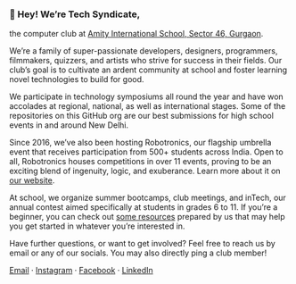 ### 👋 Hey! We’re Tech Syndicate,
the computer club at [Amity International School, Sector 46, Gurgaon](https://www.amity.edu/ais/gurgaon46/).

We’re a family of super-passionate developers, designers, programmers, filmmakers, quizzers, and artists who strive for success in their fields. Our club’s goal is to cultivate an ardent community at school and foster learning novel technologies to build for good.

We participate in technology symposiums all round the year and have won accolades at regional, national, as well as international stages. Some of the repositories on this GitHub org are our best submissions for high school events in and around New Delhi.

Since 2016, we’ve also been hosting Robotronics, our flagship umbrella event that receives participation from 500+ students across India. Open to all, Robotronics houses competitions in over 11 events, proving to be an exciting blend of ingenuity, logic, and exuberance. Learn more about it on [our website](https://techsyndicate.us).

At school, we organize summer bootcamps, club meetings, and inTech, our annual contest aimed specifically at students in grades 6 to 11. If you’re a beginner, you can check out [some resources](https://techsyndicate.us/learn) prepared by us that may help you get started in whatever you’re interested in.

Have further questions, or want to get involved? Feel free to reach us by email or any of our socials. You may also directly ping a club member!

[Email](mailto:cyberamity46@gmail.com) · [Instagram](https://instagram.com/techsyndicate46) · [Facebook](https://facebook.com/syndicateofamity46) · [LinkedIn](https://www.linkedin.com/company/tech-syndicate)
